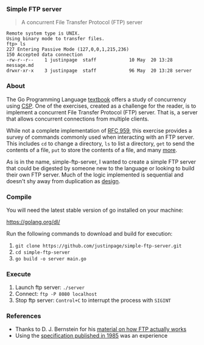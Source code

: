 ### Simple FTP server

> A concurrent File Transfer Protocol (FTP) server

```
Remote system type is UNIX.
Using binary mode to transfer files.
ftp> ls
227 Entering Passive Mode (127,0,0,1,215,236)
150 Accepted data connection
-rw-r--r--    1 justinpage  staff            10 May  20 13:28 message.md
drwxr-xr-x    3 justinpage  staff            96 May  20 13:28 server
```

### About

The Go Programming Language [textbook][gopl] offers a study of concurrency using
[CSP][csp]. One of the exercises, created as a challenge for the reader, is to
implement a concurrent File Transfer Protocol (FTP) server. That is, a server
that allows concurrent connections from multiple clients.

While not a complete implementation of [RFC 959][rfc959], this exercise provides
a survey of commands commonly used when interacting with an FTP server. This
includes `cd` to change a directory, `ls` to list a directory, `get` to
send the contents of a file, `put` to store the contents of a file, and many
[more][more].

As is in the name, simple-ftp-server, I wanted to create a simple FTP server
that could be digested by someone new to the language or looking to build their
own FTP server. Much of the logic implemented is sequential and doesn't shy away
from duplication as [design][design].

### Compile

You will need the latest stable version of go installed on your machine:

https://golang.org/dl/

Run the following commands to download and build for execution:

1. `git clone https://github.com/justinpage/simple-ftp-server.git`
2. `cd simple-ftp-server`
3. `go build -o server main.go`

### Execute

1. Launch ftp server: `./server`
2. Connect: `ftp -P 8080 localhost`
3. Stop ftp server: `Control+C` to interrupt the process with `SIGINT`

### References

- Thanks to D. J. Bernstein for his [material on how FTP actually works][ftp]
- Using the [specification published in 1985][1985] was an experience

[gopl]: http://www.gopl.io/
[csp]: https://en.wikipedia.org/wiki/Communicating_sequential_processes
[rfc959]: https://tools.ietf.org/html/rfc959
[more]: main.go#L94-L137
[ftp]: https://cr.yp.to/ftp.html
[1985]: https://tools.ietf.org/html/rfc959
[design]: https://github.com/justinpage/building-evolutionary-architectures/blob/master/chapter-7.md#antipattern-code-reuse-abuse
